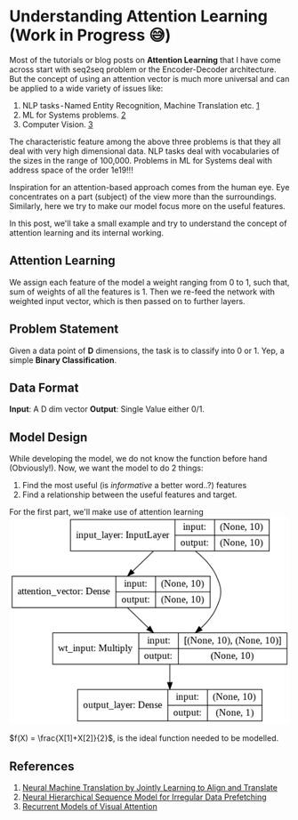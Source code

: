 # Understanding Attention Learning (Work in Progress :sweat_smile:)

Most of the tutorials or blog posts on **Attention Learning** that I have come across start with seq2seq problem or the Encoder-Decoder architecture. But the concept of using an attention vector is much more universal and can be applied to a wide variety of issues like:
1. NLP tasks - Named Entity Recognition, Machine Translation etc. [1](#references)
2. ML for Systems problems. [2](#references)
3. Computer Vision. [3](#references)

The characteristic feature among the above three problems is that they all deal with very high dimensional data. NLP tasks deal with vocabularies of the sizes in the range of 100,000. Problems in ML for Systems deal with address space of the order 1e19!!!

Inspiration for an attention-based approach comes from the human eye. Eye concentrates on a part (subject) of the view more than the surroundings. Similarly, here we try to make our model focus more on the useful features.

In this post, we'll take a small example and try to understand the concept of attention learning and its internal working.

## Attention Learning
We assign each feature of the model a weight ranging from 0 to 1, such that, sum of weights of all the features is 1. Then we re-feed the network with weighted input vector, which is then passed on to further layers.

## Problem Statement
Given a data point of **D** dimensions, the task is to classify into 0 or 1. Yep, a simple **Binary Classification**.

## Data Format
**Input**: A D dim vector
**Output**: Single Value either 0/1.

## Model Design
While developing the model, we do not know the function before hand (Obviously!). Now, we want the model to do 2 things:
1. Find the most useful (is *informative* a better word..?) features
2. Find a relationship between the useful features and target.

For the first part, we'll make use of attention learning
![](/images/2020-02-09/model_design.png "Model Design")

$f(X) = \frac{X[1]+X[2]}{2}$, is the ideal function needed to be modelled.

## References
1. [Neural Machine Translation by Jointly Learning to Align and Translate](https://arxiv.org/abs/1409.0473)
2. [Neural Hierarchical Sequence Model for Irregular Data Prefetching](https://www.cs.utexas.edu/~akanksha/neural_hierarchical_shi_2019.pdf)
3. [Recurrent Models of Visual Attention](https://arxiv.org/abs/1406.6247)
